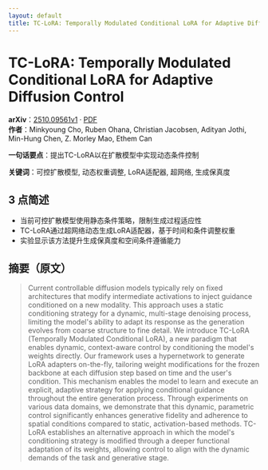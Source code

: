```yaml
---
layout: default
title: TC-LoRA: Temporally Modulated Conditional LoRA for Adaptive Diffusion Control
---
```


# TC-LoRA: Temporally Modulated Conditional LoRA for Adaptive Diffusion Control
**arXiv**：[2510.09561v1](https://arxiv.org/abs/2510.09561) · [PDF](https://arxiv.org/pdf/2510.09561.pdf)  
**作者**：Minkyoung Cho, Ruben Ohana, Christian Jacobsen, Adityan Jothi, Min-Hung Chen, Z. Morley Mao, Ethem Can  

**一句话要点**：提出TC-LoRA以在扩散模型中实现动态条件控制

**关键词**：可控扩散模型, 动态权重调整, LoRA适配器, 超网络, 生成保真度

## 3 点简述
- 当前可控扩散模型使用静态条件策略，限制生成过程适应性
- TC-LoRA通过超网络动态生成LoRA适配器，基于时间和条件调整权重
- 实验显示该方法提升生成保真度和空间条件遵循能力

## 摘要（原文）

> Current controllable diffusion models typically rely on fixed architectures
> that modify intermediate activations to inject guidance conditioned on a new
> modality. This approach uses a static conditioning strategy for a dynamic,
> multi-stage denoising process, limiting the model's ability to adapt its
> response as the generation evolves from coarse structure to fine detail. We
> introduce TC-LoRA (Temporally Modulated Conditional LoRA), a new paradigm that
> enables dynamic, context-aware control by conditioning the model's weights
> directly. Our framework uses a hypernetwork to generate LoRA adapters
> on-the-fly, tailoring weight modifications for the frozen backbone at each
> diffusion step based on time and the user's condition. This mechanism enables
> the model to learn and execute an explicit, adaptive strategy for applying
> conditional guidance throughout the entire generation process. Through
> experiments on various data domains, we demonstrate that this dynamic,
> parametric control significantly enhances generative fidelity and adherence to
> spatial conditions compared to static, activation-based methods. TC-LoRA
> establishes an alternative approach in which the model's conditioning strategy
> is modified through a deeper functional adaptation of its weights, allowing
> control to align with the dynamic demands of the task and generative stage.

